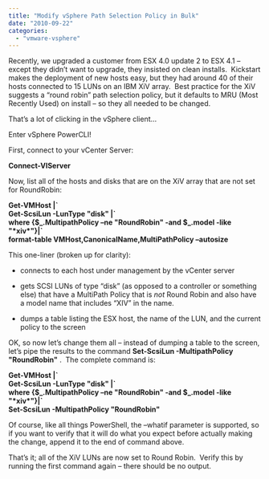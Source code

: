 ```yaml
---
title: "Modify vSphere Path Selection Policy in Bulk"
date: "2010-09-22"
categories: 
  - "vmware-vsphere"
---
```


Recently, we upgraded a customer from ESX 4.0 update 2 to ESX 4.1 – except they didn’t want to upgrade, they insisted on clean installs.  Kickstart makes the deployment of new hosts easy, but they had around 40 of their hosts connected to 15 LUNs on an IBM XiV array.  Best practice for the XiV suggests a “round robin” path selection policy, but it defaults to MRU (Most Recently Used) on install – so they all needed to be changed.  
  
That’s a lot of clicking in the vSphere client…  
  
Enter vSphere PowerCLI!  
  
First, connect to your vCenter Server:  

**Connect-VIServer <vCenterServerName>**

  
Now, list all of the hosts and disks that are on the XiV array that are not set for RoundRobin:  

**Get-VMHost |\`  
Get-ScsiLun -LunType "disk" |\`  
where {$\_.MultipathPolicy –ne "RoundRobin" -and $\_.model -like "\*xiv\*"}|\`  
format-table VMHost,CanonicalName,MultiPathPolicy –autosize**

  
  
  
This one-liner (broken up for clarity):  

  
- connects to each host under management by the vCenter server
  
- gets SCSI LUNs of type “disk” (as opposed to a controller or something else) that have a MultiPath Policy that is _not_ Round Robin and also have a model name that includes “XIV” in the name.
  
- dumps a table listing the ESX host, the name of the LUN, and the current policy to the screen
  

  
OK, so now let’s change them all – instead of dumping a table to the screen, let’s pipe the results to the command **Set-ScsiLun -MultipathPolicy "RoundRobin"** .  The complete command is:  
  
**Get-VMHost |\`  
Get-ScsiLun -LunType "disk" |\`  
where {$\_.MultipathPolicy –ne "RoundRobin" -and $\_.model -like "\*xiv\*"}|\`  
Set-ScsiLun -MultipathPolicy "RoundRobin"**  
  
Of course, like all things PowerShell, the –whatif parameter is supported, so if you want to verify that it will do what you expect before actually making the change, append it to the end of command above.  
  
That’s it; all of the XiV LUNs are now set to Round Robin.  Verify this by running the first command again – there should be no output.
